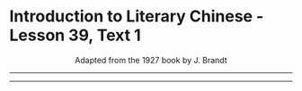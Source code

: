 # Introduction to Literary Chinese - Lesson 39, Text 1

<center>Adapted from the 1927 book by J. Brandt</center>

---

---
